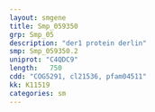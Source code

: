 ```yaml
---
layout: smgene
title: Smp_059350
grp: Smp_05
description: "der1 protein derlin"
smp: Smp_059350.2
uniprot: "C4QDC9"
length:   750
cdd: "COG5291, cl21536, pfam04511"
kk: K11519
categories: sm
---
```

